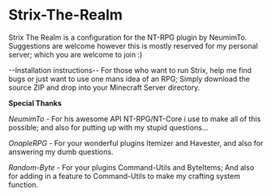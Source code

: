 # Strix-The-Realm
Strix The Realm is a configuration for the NT-RPG plugin by NeumimTo. Suggestions are welcome however this is mostly reserved for my personal server; which you are welcome to join :)

--Installation instructions--
For those who want to run Strix, help me find bugs or just want to use one mans idea of an RPG;
Simply download the source ZIP and drop into your Minecraft Server directory.

**Special Thanks**

_NeumimTo_ - For his awesome API NT-RPG/NT-Core i use to make all of this possible; and also for putting up with my stupid questions...

_OnapleRPG_ - For your wonderful plugins Itemizer and Havester, and also for answering my dumb questions.

_Random-Byte_ - For your plugins Command-Utils and ByteItems; And also for adding in a feature to Command-Utils to make my crafting system function.
